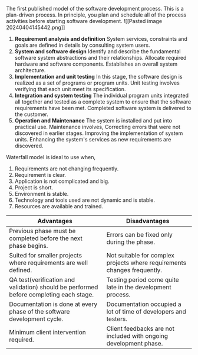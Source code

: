 The first published model of the software development process. 
This is a plan-driven process. 
In principle, you plan and schedule all of the process activities before starting software development. 
![[Pasted image 20240404145442.png]]
1. **Requirement analysis and definition**
	System services, constraints and goals are defined in details by consulting system users. 
2. **System and software design**
	Identify and describe the fundamental software system abstractions and their relationships.
	Allocate required hardware and software components.
	Establishes an overall system architecture. 
3. **Implementation and unit testing**
	In this stage, the software design is realized as a set of programs or program units. Unit testing involves verifying that each unit meet its specification.
4. **Integration and system testing**
	The individual program units integrated all together and tested as a complete system to ensure that the software requirements have been met. 
	Completed software system is delivered to the customer.
5. **Operation and Maintenance**
	The system is installed and put into practical use. 
	Maintenance involves,
		Correcting errors that were not discovered in earlier stages. 
		Improving the implementation of system units.
		Enhancing the system's services as new requirements are discovered.

Waterfall model is ideal to use when,
1. Requirements are not changing frequently.
2. Requirement is clear.
3. Application is not complicated and big.
4. Project is short.
5. Environment is stable. 
6. Technology and tools used are not dynamic and is stable. 
7. Resources are available and trained. 


| Advantages                                                                             | Disadvantages                                                            |
| -------------------------------------------------------------------------------------- | ------------------------------------------------------------------------ |
| Previous phase must be completed before the next phase begins.                         | Errors can be fixed only during the phase.                               |
| Suited for smaller projects where requirements are well defined.                       | Not suitable for complex projects where requirements changes frequently. |
| QA test(verification and validation) should be performed before completing each stage. | Testing period come quite late in the development process.               |
| Documentation is done at every phase of the software development cycle.                | Documentation occupied a lot of time of developers and testers.          |
| Minimum client intervention required.                                                  | Client feedbacks are not included with ongoing development phase.        |
